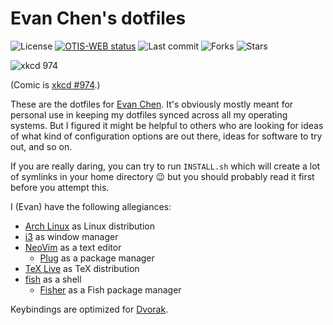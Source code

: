 # Evan Chen's dotfiles

![License](https://img.shields.io/github/license/vEnhance/dotfiles)
[<img src="https://github.com/vEnhance/dotfiles/actions/workflows/ci.yml/badge.svg" alt="OTIS-WEB status">](https://github.com/vEnhance/otis-web/actions)
![Last commit](https://img.shields.io/github/last-commit/vEnhance/dotfiles)
![Forks](https://img.shields.io/github/forks/vEnhance/dotfiles)
![Stars](https://img.shields.io/github/stars/vEnhance/dotfiles)

![xkcd 974](https://imgs.xkcd.com/comics/the_general_problem.png)

(Comic is [xkcd #974](https://xkcd.com/974/).)

These are the dotfiles for [Evan Chen](https://web.evanchen.cc).
It's obviously mostly meant for personal use in keeping my dotfiles
synced across all my operating systems.
But I figured it might be helpful to others who are looking for ideas
of what kind of configuration options are out there,
ideas for software to try out, and so on.

If you are really daring, you can try to run `INSTALL.sh` which will create
a lot of symlinks in your home directory 😉
but you should probably read it first before you attempt this.

I (Evan) have the following allegiances:

- [Arch Linux](https://www.archlinux.org) as Linux distribution
- [i3](https://i3wm.org/) as window manager
- [NeoVim](https://www.neovim.io) as a text editor
  - [Plug](https://github.com/junegunn/vim-plug) as a package manager
- [TeX Live](https://tug.org/texlive/) as TeX distribution
- [fish](https://fishshell.com/) as a shell
  - [Fisher](https://github.com/jorgebucaran/fisher) as a Fish package manager

Keybindings are optimized for [Dvorak](https://en.wikipedia.org/wiki/Dvorak_Simplified_Keyboard).
